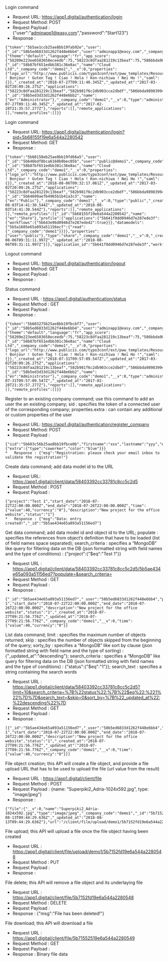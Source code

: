 Login command

*	Request URL: https://app1.digital/authentication/login
*	Request Method: POST
*	Request Payload : {"user":"adminapp1@easy.com","password":"Start123"}
*	Response :
```
{"token":"5b5ae1ccb25ae8bb19fab92e","user": {"_id":"58b5ed6833d1262f448e6bb4","user":"adminapp1@easy.com","_company_code":"demo1","email":"adminapp1@easy.com","firstname":"Admin","lastname":"Demo","properties":{"theme":"default","language":"fr","app_score":{"58209e223ee6583658eceedb":75,"58223c8dfaa281219c13beaf":75,"586bbda98983994e00fc9757":75,"584185e59b20a92dd877ee9f":75}},"company":{"_id":"58b87bf651edbb381c36e8ac","name":"Cloud Ltd","_company_code":"demo1","__v":0,"properties":{"logo_url":"http://www.publicis.com/typo3conf/ext/pww_templates/Resources/Public/images/Publicis_Worldwide_logo.png","description":"Hello ! Bonjour ! Guten Tag ! Ciao ! Hola ! Kon-nichiwa ! Nei Ho !","saml":{}},"_created_at":"2018-07-27T09:11:40.345Z","_updated_at":"2017-03-02T20:09:26.275Z","applications":["58223c8dfaa281219c13beaf","582b981f6c2db903cce2dbdf","586bbda98983994e00fc9757","58d4f5e4009d6c317864bf36","58d522863c82531a1c9f22f9","58d7cc4fffd112317c577509","584185e59b20a92dd877ee9f","58209e223ee6583658eceedb"]},"profile":{"_id":"58b5ed3d33d1262f448e6bb2","name":{"en":"Administrator"},"_company_code":"demo1","__v":0,"type":"administrator","_created_at":"2018-07-27T09:11:40.345Z","_updated_at":"2017-02-28T21:35:57.277Z"},"reports":[],"remote_applications":[],"remote_profiles":[]}}
```

Login command
*	Request URL: https://app1.digital/authentication/login?pid=5b68155f19e6a544a2280542
*	Request Method: GET
*	Response :
```
{"token":"5b68158eb25ae8bb19fd66a5","user":{"_id":"5b646bdf8bca6160b0bec05b","user":"public@demo1","_company_code":"demo1","email":"adminapp1@easy.com","firstname":"Public","lastname":"User","company":{"_id":"58b87bf651edbb381c36e8ac","name":"Cloud Ltd","_company_code":"demo1","__v":0,"properties":{"logo_url":"http://www.publicis.com/typo3conf/ext/pww_templates/Resources/Public/images/Publicis_Worldwide_logo.png","description":"Hello ! Bonjour ! Guten Tag ! Ciao ! Hola ! Kon-nichiwa ! Nei Ho !","saml":{}},"_created_at":"2018-08-06T09:32:17.061Z","_updated_at":"2017-03-02T20:09:26.275Z","applications":["58223c8dfaa281219c13beaf","582b981f6c2db903cce2dbdf","586bbda98983994e00fc9757","58d4f5e4009d6c317864bf36","58d522863c82531a1c9f22f9","58d7cc4fffd112317c577509","584185e59b20a92dd877ee9f","58209e223ee6583658eceedb","5b641f0dd0946d7e287ede3f"]},"profile":{"_id":"5b64699aefb4965b1b41a3c3","name":{"en":"Public"},"_company_code":"demo1","__v":0,"type":"public","_created_at":"2018-08-03T14:41:30.544Z","_updated_at":"2018-08-03T14:41:30.544Z"},"reports":[],"remote_applications":[],"remote_profiles":[{"_id":"5b68155f19e6a544a2280542","name":{"en":"Share"},"profile":{"applications":{"5b641f0dd0946d7e287ede3f":{"workflows":{"5b643e96d0946d7e287ede42":true}}},"datamodels":{"5b5a1605e65a093a51156ecf":{"read":{"_company_code":"demo1"}}}},"properties":{"user":"public"},"type":"share","_company_code":"demo1","__v":0,"_created_at":"2018-08-06T09:31:11.997Z","_updated_at":"2018-08-06T09:31:11.997Z"}]},"application_id":"5b641f0dd0946d7e287ede3f","workflow_id":"5b643e96d0946d7e287ede42","startup_form":"5b643ed5d0946d7e287ede43"}
```

Logout command
*	Request URL: https://app1.digital/authentication/logout
*	Request Method: GET
*	Request Payload : 
*	Response : 

Status command
*	Request URL : https://app1.digital/authentication/status
*	Request Method : GET
*	Request Payload : 
*	Response :
```
{"token":"5b603275b25ae8bb19fbcbf7","user":{"_id":"58b5ed6833d1262f448e6bb4","user":"adminapp1@easy.com","_company_code":"demo1","email":"adminapp1@easy.com","firstname":"Admin","lastname":"Demo","properties":{"theme":"default","language":"fr","app_score":{"58209e223ee6583658eceedb":75,"58223c8dfaa281219c13beaf":75,"586bbda98983994e00fc9757":75,"584185e59b20a92dd877ee9f":75},"correctedLanguage":"en","uiLanguage":"auto"},"company":{"_id":"58b87bf651edbb381c36e8ac","name":"Cloud Ltd","_company_code":"demo1","__v":0,"properties":{"logo_url":"http://www.publicis.com/typo3conf/ext/pww_templates/Resources/Public/images/Publicis_Worldwide_logo.png","description":"Hello ! Bonjour ! Guten Tag ! Ciao ! Hola ! Kon-nichiwa ! Nei Ho !","saml":{}},"_created_at":"2018-07-31T09:57:09.547Z","_updated_at":"2017-03-02T20:09:26.275Z","applications":["58223c8dfaa281219c13beaf","582b981f6c2db903cce2dbdf","586bbda98983994e00fc9757","58d4f5e4009d6c317864bf36","58d522863c82531a1c9f22f9","58d7cc4fffd112317c577509","584185e59b20a92dd877ee9f","58209e223ee6583658eceedb"]},"profile":{"_id":"58b5ed3d33d1262f448e6bb2","name":{"en":"Administrator"},"_company_code":"demo1","__v":0,"type":"administrator","_created_at":"2018-07-31T09:57:09.547Z","_updated_at":"2017-02-28T21:35:57.277Z"},"reports":[],"remote_applications":[],"remote_profiles":[]}}
```

Register to an existing company command; use this command to add an user the an existing company; sid : specifies the token of a connected user of the corresponding company; properties.extra : can contain any additional or custom properties of the user
*	Request URL: https://app1.digital/authentication/register_company
*	Request Method: POST
*	Request Payload :
```
{"sid":"5b603c56b25ae8bb19fbce0b","firstname":"xxx","lastname":"yyy","email":"ttt7@@gmail.com","properties":{"extra":{"type":"coworker","color":"blue"}}}
*	Response : {"msg":"Registration: please check your email inbox to validate the registration!"}
```

Create data command; add data model id to the URL
*	Request URL: https://app1.digital/client/data/58403392cc33781c8cc5c2d5
*	Request Method : POST
*	Request Payload :
```
{"project":"Test 1","start_date":"2018-07-22T22:00:00.000Z","end_date":"2018-07-26T22:00:00.000Z","time":{"value":40,"currency":"0"},"description":"New project for the office website","status":"1"}
*	Response : {"msg":"Data: entry created!","_id":"5b5ae434e65a093a51156ed7"}
```

Get data command; add data model id and object id to the URL; populate : specifies the references from object’s definition that have to be loaded (list of field names space separated); search_criteria : specifies a “MongoDB” like query for filtering data on the DB (json formatted string with field names and the type of conditions) : {"project":{"$eq":"Test 1"}}
*	Request URL : https://app1.digital/client/data/58403392cc33781c8cc5c2d5/5b5ae434e65a093a51156ed7?populate=&search_criteria=
*	Request Method : GET
*	Request Payload : 
*	Response :
```
{"_id":"5b5ae434e65a093a51156ed7","_user":"58b5ed6833d1262f448e6bb4","project":"Test 1","start_date":"2018-07-22T22:00:00.000Z","end_date":"2018-07-26T22:00:00.000Z","description":"New project for the office website","status":"1","_created_at":"2018-07-27T09:21:56.776Z","_updated_at":"2018-07-27T09:21:56.776Z","_company_code":"demo1","__v":0,"time":{"value":40,"currency":"0"}}
```

List data command; limit : specifies the maximum number of objects returned; skip : specifies the number of objects skipped from the beginning of the query; sorty_by : specifies a “MongoDB” like sort by clause (json formatted string with field name and the type of sorting) : {"_updated_at":"descending"}; search_criteria : specifies a “MongoDB” like query for filtering data on the DB (json formatted string with field names and the type of conditions) : {"status":{"$eq":"1"}}; search_text : specifies a string containing the search words
*	Request URL : https://app1.digital/client/data/58403392cc33781c8cc5c2d5?limit=10&search_criteria=%7B%22status%22:%7B%22$eq%22:%221%22%7D%7D&search_text=&skip=0&sort_by=%7B%22_updated_at%22:%22descending%22%7D
*	Request Method : GET
*	Request Payload : 
*	Response :
```
[{"_id":"5b5ae434e65a093a51156ed7","_user":"58b5ed6833d1262f448e6bb4","project":"Test 1","start_date":"2018-07-22T22:00:00.000Z","end_date":"2018-07-26T22:00:00.000Z","description":"New project for the office website","status":"1","_created_at":"2018-07-27T09:21:56.776Z","_updated_at":"2018-07-27T09:21:56.776Z","_company_code":"demo1","__v":0,"time":{"value":40,"currency":"0"}}]
```

File object creation; this API will create a file object, and provide a file upload URL that has to be used to upload the file (url value from the result)
*	Request URL : https://app1.digital/client/file
*	Request Method : POST
*	Request Payload : {name: "Superpiki2_Adria-1024x592.jpg", type: "image/jpeg"}
*	Response :
```
{"file":{"__v":0,"name":"Superpiki2_Adria-1024x592.jpg","type":"image/jpeg","_company_code":"demo1","_id":"5b7152fd19e6a544a2280548","_created_at":"2018-08-13T09:44:29.636Z","_updated_at":"2018-08-13T09:44:29.636Z"},"url":"/client/file/upload/demo1/5b7152fd19e6a544a2280548"}
```

File upload; this API will upload a file once the file object having been created
*	Request URL : https://app1.digital/client/file/upload/demo1/5b7152fd19e6a544a2280548
*	Request Method : PUT
*	Request Payload : 
*	Response : 

File delete; this API will remove a file object and its underlaying file 
*	Request URL : https://app1.digital/client/file/5b7152fd19e6a544a2280548
*	Request Method : DELETE
*	Request Payload : 
*	Response : {"msg":"File has been deleted!"}

File download; this API will download a file
*	Request URL : https://app1.digital/client/file/5b71552519e6a544a2280549
*	Request Method : GET
*	Request Payload : 
*	Response : Binary file data
